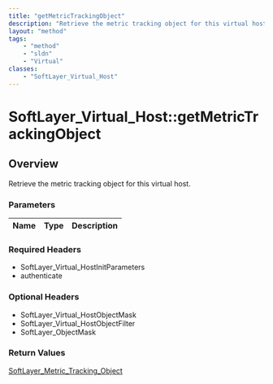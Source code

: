 ```yaml
---
title: "getMetricTrackingObject"
description: "Retrieve the metric tracking object for this virtual host."
layout: "method"
tags:
    - "method"
    - "sldn"
    - "Virtual"
classes:
    - "SoftLayer_Virtual_Host"
---
```

# SoftLayer_Virtual_Host::getMetricTrackingObject
## Overview 
Retrieve the metric tracking object for this virtual host.

### Parameters 
|Name | Type | Description |
| --- | --- | --- |


### Required Headers
* SoftLayer_Virtual_HostInitParameters
* authenticate

### Optional Headers
* SoftLayer_Virtual_HostObjectMask
* SoftLayer_Virtual_HostObjectFilter
* SoftLayer_ObjectMask

### Return Values
<a href='/reference/datatypes/SoftLayer_Metric_Tracking_Object'>SoftLayer_Metric_Tracking_Object </a>

